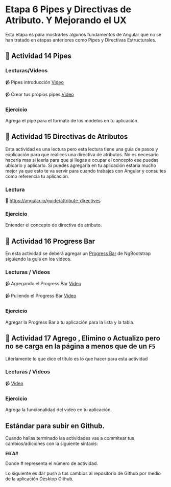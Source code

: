 # Etapa 6 Pipes y Directivas de Atributo. Y Mejorando el UX
Esta etapa es para mostrarles algunos fundamentos de Angular que no se han tratado en etapas anteriores como Pipes y Directivas Estructurales.


## :mushroom: Actividad 14 Pipes

### Lecturas/Videos 

:video_camera: Pipes introducción [Video](https://www.youtube.com/watch?v=z7p_RVahbNY)

:video_camera: Crear tus propios pipes [Video](https://www.youtube.com/watch?v=zjBLY3TjrMk)

### Ejercicio

Agrega el pipe para el formato de los modelos en tu aplicación.


## :mushroom: Actividad 15 Directivas de Atributos

Esta actividad es una lectura pero esta lectura tiene una guia de pasos y explicación para que realices una directiva de atributos.
No es necesario hacerla mas si leerla para que si llegas  a ocupar el concepto ese puedas ubicarlo y aplicarlo. 
Sí puedes agregarla en tu aplicación estaria mucho mejor ya que esto te va servir  para cuando trabajes con Angular y consultes como referencia
tu aplicación.


### Lectura 

:link: https://angular.io/guide/attribute-directives

### Ejercicio

Entender el concepto de directiva de atributo.



## :mushroom: Actividad 16 Progress Bar 

En esta actividad se deberá agregar un [Progress Bar](https://ng-bootstrap.github.io/#/components/progressbar/examples) de NgBootstrap siguiendo la guía en los videos.

### Lecturas / Videos

:video_camera: Agregando el Progress Bar [Video](https://mega.nz/#!WzJnhK4a!e6bH9h9iYUbW101-7i-_RhGe9T1aokk0vZEktzQ9fz4)

:video_camera: Puliendo el Progress Bar [Video](https://mega.nz/#!ynZVRYRR!YQheEju54lA-x_KOFV9PkZ2_n0KZjxcIl_sPBJfU_9w)

### Ejercicio

Agregar la Progress Bar a tu aplicación para la lista y la tabla.

## :mushroom: Actividad 17 Agrego , Elimino o Actualizo pero no se carga en la página a menos que de un `F5` 

Literlamente lo que dice el título es lo que hacer para esta actividad

### Lecturas / Videos

:video_camera: [Video](https://mega.nz/#!33BRna4D!Iy0WRDjkObvzr1B499bZJ5-i3KlvOmOgSL3ybsYQgQA)

### Ejercicio

Agrega la funcionalidad del video en tu aplicación.


## Estándar para subir en Github.

Cuando hallas terminado las actividades vas a commitear tus cambios/adiciones con la siguiente sintaxis: 

**E6 A#**

Donde # representa el número de actividad.

Lo siguiente es dar push a tus cambios al repositorio de Github por medio de la aplicación Desktop Github.
















